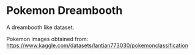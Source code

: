 # Pokemon Dreambooth 

A dreambooth like dataset. 

Pokemon images obtained from: https://www.kaggle.com/datasets/lantian773030/pokemonclassification